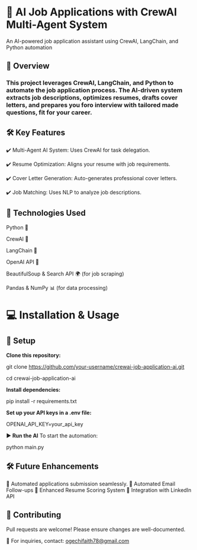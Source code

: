 # 🚀 AI Job Applications with CrewAI Multi-Agent System
An AI-powered job application assistant using CrewAI, LangChain, and Python automation

## 🔹 Overview
### This project leverages CrewAI, LangChain, and Python to automate the job application process. The AI-driven system extracts job descriptions, optimizes resumes, drafts cover letters, and prepares you foro interview with tailored made questions, fit for your career.

## 🛠️ Key Features

✔️ Multi-Agent AI System: Uses CrewAI for task delegation.

✔️ Resume Optimization: Aligns your resume with job requirements.

✔️ Cover Letter Generation: Auto-generates professional cover letters.

✔️ Job Matching: Uses NLP to analyze job descriptions.

## 📌 Technologies Used

Python 🐍

CrewAI 🤖

LangChain 🔗

OpenAI API 💬

BeautifulSoup & Search API 🌍 (for job scraping)

Pandas & NumPy 📊 (for data processing)

# 💻 Installation & Usage

## 🔧 Setup

**Clone this repository:**

git clone https://github.com/your-username/crewai-job-application-ai.git

cd crewai-job-application-ai

**Install dependencies:**

pip install -r requirements.txt

**Set up your API keys in a .env file:**

OPENAI_API_KEY=your_api_key

**▶️ Run the AI**
To start the automation:

python main.py

## 🛠️ Future Enhancements
🚀 Automated applications submission seamlessly.
🚀 Automated Email Follow-ups
🚀 Enhanced Resume Scoring System
🚀 Integration with LinkedIn API


## 🤝 Contributing
Pull requests are welcome! Please ensure changes are well-documented.

📧 For inquiries, contact: ogechifaith78@gmail.com
